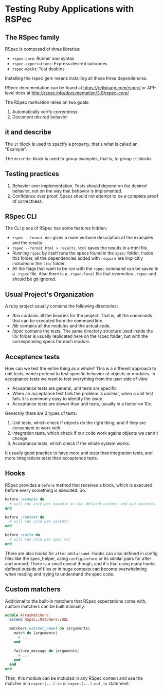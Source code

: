 # Testing Ruby Applications with RSPec

## The RSpec family
RSpec is composed of three libraries:
- `rspec-core`: Runner and syntax
- `rspec-expectations`: Express desired outcomes
- `rspec-mocks`: Test doubles

Installing the rspec gem means installing all these three dependencies.

RSpec documentation can be found at https://relishapp.com/rspec/ or API-level docs at http://rspec.info/documentation/3.9/rspec-core/

The RSpec motivation relies on two goals:
1. Automatically verify correctness
2. Document desired behavior

## it and describe
The `it` block is used to specify a property, that's what is called an "Example".

The `describe` block is used to group examples, that is, to group `it` blocks.

## Testing practices
1. Behavior over implementation. Tests should depend on the desired behavior, not on the way that behavior is implemented.
2. Confidence over proof. Specs should not attempt to be a complete proof of correctness.

## RSpec CLI
The CLI piece of RSpec has some features hidden:
- `rspec --format doc` gives a more verbose description of the examples and the results
- `rspec --format html > results.html` saves the results in a html file.
- Running `rspec` by itself runs the specs found in the `spec/` folder. Inside this folder, all the dependencies added with `require` are implicitly included in the `lib/` folder.
- All the flags that want to be run with the `rspec` command can be saved in a `.rspec` file. Also there is a `.rspec-local` file that overwrites `.rspec` and should be git ignored.

## Usual Project's Organization
A ruby project usually contains the following directories:
- /bin contains all the binaries for the project. That is, all the commands that can be executed from the command line.
- /lib contains all the modules and the actual code.
- /spec contains the tests. The same directory structure used inside the lib/ folder is usually replicated here on the /spec folder, but with the corresponding specs for each module.


## Acceptance tests
How can we test the entire thing as a whole? This is a different approach to unit tests, which pretend to test specific behavior of objects or modules. In acceptance tests we want to test everything from the user side of view

- Acceptance tests are general, unit tests are specific
- When an acceptance test fails the problem is unclear, when a unit test fails it is commonly easy to identify the issue.
- Acceptance tests are slower than unit tests, usually in a factor on 10x.

Generally there are 3 types of tests:
1. Unit tests, which check if objects do the right thing, and if they are convenient to work with.
2. Integration tests, which check if our code work agains objects we cann't change.
3. Acceptance tests, which check if the whole system works.

It usually good practice to have more unit tests than integration tests, and more integrations tests than acceptance tests.

## Hooks

RSpec provides a `before` method that receives a block, which is executed before every something is executed. So:
```ruby
before :example do
  # will run once per example in the defined context and sub contexts
end
```
```ruby
before :context do
  # will run once per context
end
```

```ruby
before :suite do
  # will run once per spec run
end
```

There are also hooks for `after` and `around`.
Hooks can also defined in config files like the spec_helper, using `config.before` or its similar pairs for after and around. There is a small caveat though, and it's that using many hooks defined outside of files or in huge contexts can become overwhelming when reading and trying to understand the spec code.

## Custom matchers
Additional to the built-in matchers that RSpec expectations come with, custom matchers can be built manually.

```ruby
module ArrayMatchers
  extend RSpec::Matchers::DSL

  matcher(:matcher_name) do |arguments|
    match do |arguments|
      # ...
    end

    failure_message do |arguments|
      # ...
    end
  end
end
```

Then, this module can be included in any RSpec context and use the matcher in a `expect(...).to` or `expect(...).not_to` statement.
